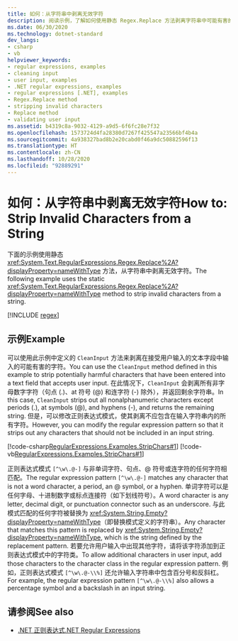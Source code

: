 ```yaml
---
title: 如何：从字符串中剥离无效字符
description: 阅读示例，了解如何使用静态 Regex.Replace 方法剥离字符串中可能有害的字符。
ms.date: 06/30/2020
ms.technology: dotnet-standard
dev_langs:
- csharp
- vb
helpviewer_keywords:
- regular expressions, examples
- cleaning input
- user input, examples
- .NET regular expressions, examples
- regular expressions [.NET], examples
- Regex.Replace method
- stripping invalid characters
- Replace method
- validating user input
ms.assetid: b4319c8a-9032-4129-a9d5-6f6fc28e7f32
ms.openlocfilehash: 1573724d4fa28380d7267f425547a23566bf4b4a
ms.sourcegitcommit: 4a938327bad8b2e20cabd0f46a9dc50882596f13
ms.translationtype: HT
ms.contentlocale: zh-CN
ms.lasthandoff: 10/28/2020
ms.locfileid: "92889291"
---
```

# <a name="how-to-strip-invalid-characters-from-a-string"></a><span data-ttu-id="4e703-103">如何：从字符串中剥离无效字符</span><span class="sxs-lookup"><span data-stu-id="4e703-103">How to: Strip Invalid Characters from a String</span></span>
<span data-ttu-id="4e703-104">下面的示例使用静态 <xref:System.Text.RegularExpressions.Regex.Replace%2A?displayProperty=nameWithType> 方法，从字符串中剥离无效字符。</span><span class="sxs-lookup"><span data-stu-id="4e703-104">The following example uses the static <xref:System.Text.RegularExpressions.Regex.Replace%2A?displayProperty=nameWithType> method to strip invalid characters from a string.</span></span>  

[!INCLUDE [regex](../../../includes/regex.md)]

## <a name="example"></a><span data-ttu-id="4e703-105">示例</span><span class="sxs-lookup"><span data-stu-id="4e703-105">Example</span></span>  
 <span data-ttu-id="4e703-106">可以使用此示例中定义的 `CleanInput` 方法来剥离在接受用户输入的文本字段中输入的可能有害的字符。</span><span class="sxs-lookup"><span data-stu-id="4e703-106">You can use the `CleanInput` method defined in this example to strip potentially harmful characters that have been entered into a text field that accepts user input.</span></span> <span data-ttu-id="4e703-107">在此情况下，`CleanInput` 会剥离所有非字母数字字符（句点 (.)、at 符号 (@) 和连字符 (-) 除外），并返回剩余字符串。</span><span class="sxs-lookup"><span data-stu-id="4e703-107">In this case, `CleanInput` strips out all nonalphanumeric characters except periods (.), at symbols (@), and hyphens (-), and returns the remaining string.</span></span> <span data-ttu-id="4e703-108">但是，可以修改正则表达式模式，使其剥离不应包含在输入字符串内的所有字符。</span><span class="sxs-lookup"><span data-stu-id="4e703-108">However, you can modify the regular expression pattern so that it strips out any characters that should not be included in an input string.</span></span>  
  
 [!code-csharp[RegularExpressions.Examples.StripChars#1](../../../samples/snippets/csharp/VS_Snippets_CLR/RegularExpressions.Examples.StripChars/cs/Example.cs#1)]
 [!code-vb[RegularExpressions.Examples.StripChars#1](../../../samples/snippets/visualbasic/VS_Snippets_CLR/RegularExpressions.Examples.StripChars/vb/Example.vb#1)]  
  
 <span data-ttu-id="4e703-109">正则表达式模式 `[^\w\.@-]` 与非单词字符、句点、@ 符号或连字符的任何字符相匹配。</span><span class="sxs-lookup"><span data-stu-id="4e703-109">The regular expression pattern `[^\w\.@-]` matches any character that is not a word character, a period, an @ symbol, or a hyphen.</span></span> <span data-ttu-id="4e703-110">单词字符可以是任何字母、十进制数字或标点连接符（如下划线符号）。</span><span class="sxs-lookup"><span data-stu-id="4e703-110">A word character is any letter, decimal digit, or punctuation connector such as an underscore.</span></span> <span data-ttu-id="4e703-111">与此模式匹配的任何字符被替换为 <xref:System.String.Empty?displayProperty=nameWithType>（即替换模式定义的字符串）。</span><span class="sxs-lookup"><span data-stu-id="4e703-111">Any character that matches this pattern is replaced by <xref:System.String.Empty?displayProperty=nameWithType>, which is the string defined by the replacement pattern.</span></span> <span data-ttu-id="4e703-112">若要允许用户输入中出现其他字符，请将该字符添加到正则表达式模式中的字符类。</span><span class="sxs-lookup"><span data-stu-id="4e703-112">To allow additional characters in user input, add those characters to the character class in the regular expression pattern.</span></span> <span data-ttu-id="4e703-113">例如，正则表达式模式 `[^\w\.@-\\%]` 还允许输入字符串中包含百分号和反斜杠。</span><span class="sxs-lookup"><span data-stu-id="4e703-113">For example, the regular expression pattern `[^\w\.@-\\%]` also allows a percentage symbol and a backslash in an input string.</span></span>  
  
## <a name="see-also"></a><span data-ttu-id="4e703-114">请参阅</span><span class="sxs-lookup"><span data-stu-id="4e703-114">See also</span></span>

- [<span data-ttu-id="4e703-115">.NET 正则表达式</span><span class="sxs-lookup"><span data-stu-id="4e703-115">.NET Regular Expressions</span></span>](regular-expressions.md)
